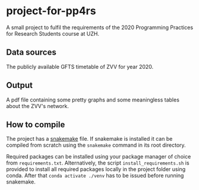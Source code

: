 # project-for-pp4rs

A small project to fulfil the requirements of the 2020 Programming Practices for Research Students course at UZH.

## Data sources

The publicly available GFTS timetable of ZVV for year 2020.

## Output

A pdf file containing some pretty graphs and some meaningless tables about the ZVV's network.

## How to compile

The project has a [snakemake](https://snakemake.readthedocs.io/en/stable/) file. If snakemake is installed it can be compiled from scratch using the `snakemake` command in its root directory.

Required packages can be installed using your package manager of choice from `requirements.txt`. Alternatively, the script `install_requirements.sh` is provided to install all required packages locally in the project folder using conda. After that `conda activate ./venv` has to be issued before running snakemake.
